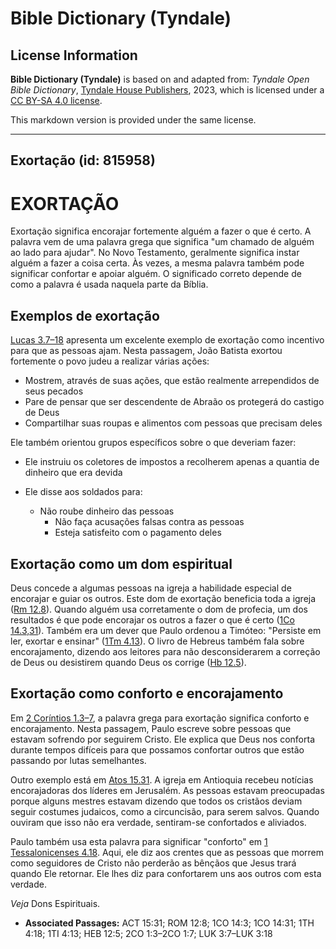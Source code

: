 # Bible Dictionary (Tyndale)

## License Information

**Bible Dictionary (Tyndale)** is based on and adapted from: _Tyndale Open Bible Dictionary_, [Tyndale House Publishers](https://tyndaleopenresources.com/), 2023, which is licensed under a [CC BY-SA 4.0 license](https://creativecommons.org/licenses/by-sa/4.0/legalcode.en).

This markdown version is provided under the same license.



--------------------------------

## Exortação (id: 815958)

EXORTAÇÃO
=========

Exortação significa encorajar fortemente alguém a fazer o que é certo. A palavra vem de uma palavra grega que significa "um chamado de alguém ao lado para ajudar". No Novo Testamento, geralmente significa instar alguém a fazer a coisa certa. Às vezes, a mesma palavra também pode significar confortar e apoiar alguém. O significado correto depende de como a palavra é usada naquela parte da Bíblia.

Exemplos de exortação
---------------------

[Lucas 3\.7–18](https://ref.ly/Luke3:7-Luke3:18) apresenta um excelente exemplo de exortação como incentivo para que as pessoas ajam. Nesta passagem, João Batista exortou fortemente o povo judeu a realizar várias ações:

* Mostrem, através de suas ações, que estão realmente arrependidos de seus pecados
* Pare de pensar que ser descendente de Abraão os protegerá do castigo de Deus
* Compartilhar suas roupas e alimentos com pessoas que precisam deles

Ele também orientou grupos específicos sobre o que deveriam fazer:

* Ele instruiu os coletores de impostos a recolherem apenas a quantia de dinheiro que era devida
* Ele disse aos soldados para:

    + Não roube dinheiro das pessoas
        + Não faça acusações falsas contra as pessoas
        + Esteja satisfeito com o pagamento deles

Exortação como um dom espiritual
--------------------------------

Deus concede a algumas pessoas na igreja a habilidade especial de encorajar e guiar os outros. Este dom de exortação beneficia toda a igreja ([Rm 12\.8](https://ref.ly/Rom12:8)). Quando alguém usa corretamente o dom de profecia, um dos resultados é que pode encorajar os outros a fazer o que é certo ([1Co 14\.3,31](https://ref.ly/1Cor14:3)). Também era um dever que Paulo ordenou a Timóteo: "Persiste em ler, exortar e ensinar" ([1Tm 4\.13](https://ref.ly/1Tim4:13)). O livro de Hebreus também fala sobre encorajamento, dizendo aos leitores para não desconsiderarem a correção de Deus ou desistirem quando Deus os corrige ([Hb 12\.5](https://ref.ly/Heb12:5)).

Exortação como conforto e encorajamento
---------------------------------------

Em [2 Coríntios 1\.3–7](https://ref.ly/2Cor1:3-2Cor1:7), a palavra grega para exortação significa conforto e encorajamento. Nesta passagem, Paulo escreve sobre pessoas que estavam sofrendo por seguirem Cristo. Ele explica que Deus nos conforta durante tempos difíceis para que possamos confortar outros que estão passando por lutas semelhantes.

Outro exemplo está em [Atos 15\.31](https://ref.ly/Acts15:31). A igreja em Antioquia recebeu notícias encorajadoras dos líderes em Jerusalém. As pessoas estavam preocupadas porque alguns mestres estavam dizendo que todos os cristãos deviam seguir costumes judaicos, como a circuncisão, para serem salvos. Quando ouviram que isso não era verdade, sentiram\-se confortados e aliviados.

Paulo também usa esta palavra para significar "conforto" em [1 Tessalonicenses 4\.18](https://ref.ly/1Thess4:18). Aqui, ele diz aos crentes que as pessoas que morrem como seguidores de Cristo não perderão as bênçãos que Jesus trará quando Ele retornar. Ele lhes diz para confortarem uns aos outros com esta verdade.

*Veja* Dons Espirituais.

* **Associated Passages:** ACT 15:31; ROM 12:8; 1CO 14:3; 1CO 14:31; 1TH 4:18; 1TI 4:13; HEB 12:5; 2CO 1:3–2CO 1:7; LUK 3:7–LUK 3:18

